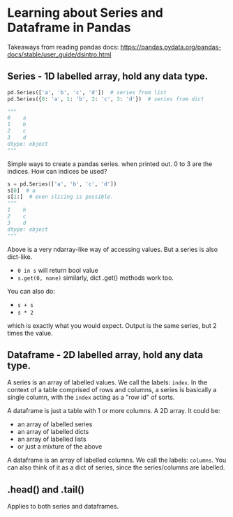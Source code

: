 # Learning about Series and Dataframe in Pandas

Takeaways from reading pandas docs: https://pandas.pydata.org/pandas-docs/stable/user_guide/dsintro.html

## Series - 1D labelled array, hold any data type.
```python
pd.Series(['a', 'b', 'c', 'd'])  # series from list
pd.Series({0: 'a', 1: 'b', 2: 'c', 3: 'd'})  # series from dict

"""
0    a
1    b
2    c
3    d
dtype: object
"""
```
Simple ways to create a pandas series. when printed out. 0 to 3 are the indices. How can indices be used?
``` python
s = pd.Series(['a', 'b', 'c', 'd'])
s[0]  # a
s[1:]  # even slicing is possible.
"""
1    b       
2    c       
3    d       
dtype: object
"""
```
Above is a very ndarray-like way of accessing values. But a series is also dict-like.
- `0 in s` will return bool value
- `s.get(0, none)` similarly, dict .get() methods work too.

You can also do:
- `s + s`
- `s * 2`

which is exactly what you would expect. Output is the same series, but 2 times the value.

## Dataframe - 2D labelled array, hold any data type.
A series is an array of labelled values. We call the labels: `index`. In the context of a table comprised of rows and columns, a series is basically a single column, with the `index` acting as a "row id" of sorts.

A dataframe is just a table with 1 or more columns. A 2D array. It could be:
- an array of labelled series
- an array of labelled dicts
- an array of labelled lists
- or just a mixture of the above

A dataframe is an array of labelled columns. We call the labels: `columns`. You can also think of it as a dict of series, since the series/columns are labelled.

## .head() and .tail()
Applies to both series and dataframes.
```python

```